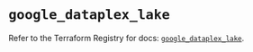 # `google_dataplex_lake`

Refer to the Terraform Registry for docs: [`google_dataplex_lake`](https://registry.terraform.io/providers/hashicorp/google/6.29.0/docs/resources/dataplex_lake).
